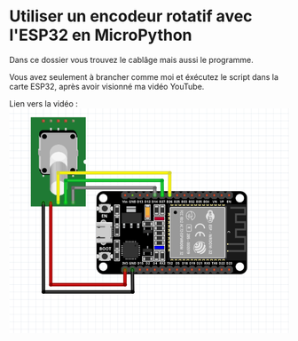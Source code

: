 # Utiliser un encodeur rotatif avec l'ESP32 en MicroPython 
Dans ce dossier vous trouvez le cablâge mais aussi le programme.

Vous avez seulement à brancher comme moi et éxécutez le script dans la carte ESP32, après avoir visionné ma vidéo YouTube.

Lien vers la vidéo :
![alt text](https://github.com/electrocodeur/44_encodeur_esp32/blob/main/cablage.png)
